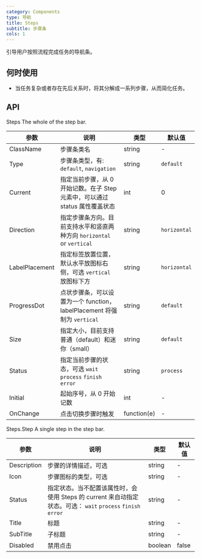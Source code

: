 ```yaml
---
category: Components
type: 导航
title: Steps
subtitle: 步骤条
cols: 1
---
```


引导用户按照流程完成任务的导航条。

## 何时使用

- 当任务复杂或者存在先后关系时，将其分解成一系列步骤，从而简化任务。


## API


Steps
The whole of the step bar.

| 参数             | 说明                                         | 类型          | 默认值    |
| ---------------- | -------------------------------------------- | ------------- | --------- |
| ClassName | 步骤条类名 | string         | -         |
| Type   | 步骤条类型，有: `default`, `navigation`| string         |`default`       |
| Current | 指定当前步骤，从 0 开始记数。在子 Step 元素中，可以通过 status 属性覆盖状态 | int         |0       |
| Direction | 指定步骤条方向。目前支持水平和竖直两种方向 `horizontal` or `vertical`| string  | `horizontal`  |
| LabelPlacement | 指定标签放置位置，默认水平放图标右侧，可选 `vertical` 放图标下方| string  | `horizontal`  |
| ProgressDot | 点状步骤条，可以设置为一个 function，labelPlacement 将强制为 `vertical`| string  | `default`  |
| Size | 指定大小，目前支持普通（default）和迷你（small）| string  | `default`  |
| Status | 指定当前步骤的状态，可选 `wait` `process` `finish` `error`| string  | `process`  |
| Initial | 起始序号，从 0 开始记数| int  | -  |
| OnChange | 点击切换步骤时触发| function(e)  | -  |


Steps.Step
A single step in the step bar.

| 参数             | 说明                                         | 类型          | 默认值    |
| ---------------- | -------------------------------------------- | ------------- | --------- |
| Description | 步骤的详情描述，可选 | string         | -         |
| Icon | 步骤图标的类型，可选 | string         | -         |
| Status | 	指定状态。当不配置该属性时，会使用 Steps 的 current 来自动指定状态。可选： `wait` `process` `finish` `error` | string         | -         |
| Title | 标题 | string         | -         |
| SubTitle | 子标题 | string         | -         |
| Disabled | 禁用点击 | boolean         | false         |